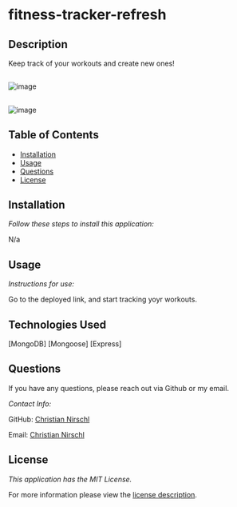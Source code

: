 # fitness-tracker-refresh


## Description

Keep track of your workouts and create new ones!
##
![image](https://user-images.githubusercontent.com/89895612/145165287-8fce43da-8f6e-423c-bb64-89852c2105f5.png)

##

![image](https://user-images.githubusercontent.com/89895612/145165430-7c362878-d6d5-45ef-bcd0-4ba8a7f23149.png)




## Table of Contents
  * [Installation](#installation)
  * [Usage](#usage)
  * [Questions](#questions)
  * [License](#license)
    
    
## Installation
    
  _Follow these steps to install this application:_

  N/a
      
## Usage

  _Instructions for use:_

  Go to the deployed link, and start tracking yoyr workouts. 

## Technologies Used
  [MongoDB]
  [Mongoose]
  [Express]
## Questions
      
  If you have any questions, please reach out via Github or my email.
  
  _Contact Info:_

  GitHub: 
          [Christian Nirschl](https://github.com/ChrisNirschl1)

  Email: 
         [Christian Nirschl](mailto:christiannirschl6@gmail.com)
    
## License

      
  _This application has the MIT License._
      
  For more information please view the [license description](https://choosealicense.com/licenses/MIT).